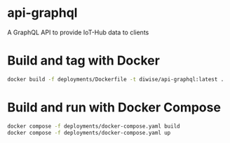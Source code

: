 # api-graphql
A GraphQL API to provide IoT-Hub data to clients

# Build and tag with Docker

```bash
docker build -f deployments/Dockerfile -t diwise/api-graphql:latest .
```

# Build and run with Docker Compose

```bash
docker compose -f deployments/docker-compose.yaml build
docker compose -f deployments/docker-compose.yaml up
```
